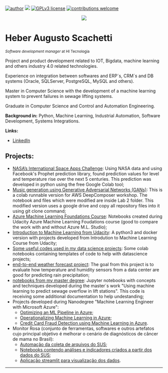 [![author](https://img.shields.io/badge/author-heber%20augusto-red.svg)](https://www.linkedin.com/in/heberscachetti/) [![](https://img.shields.io/badge/python-3.7+-blue.svg)](https://www.python.org/downloads/release/python-365/) [![GPLv3 license](https://img.shields.io/badge/License-GPLv3-blue.svg)](http://perso.crans.org/besson/LICENSE.html) [![contributions welcome](https://img.shields.io/badge/contributions-welcome-brightgreen.svg?style=flat)](https://github.com/heber-augusto/data-science/issues)

<p align="center">
  <img src="banner.png" >
</p>

# Heber Augusto Scachetti
<sub>*Software development manager* at HI Tecnologia</sub>

Project and product development related to IOT, Bigdata, machine learning and others industry 4.0 related technologies.

Experience on integration between softwares and ERP´s, CRM´s and DB systems (Oracle, SQLServer, PostgreSQL, MySQL and others).

Master in Computer Science with the development of a machine learning system to prevent failures in sewage lifting systems.

Graduate in Computer Science and Control and Automation Engineering.

**Background in:** Python, Machine Learning, Industrial Automation, Software Development, Systems Integrations.

**Links:**
* [LinkedIn](https://www.linkedin.com/in/heberscachetti/)

## Projects:
* [NASA’s International Space Apps Challenge](https://github.com/heber-augusto/planetaagua/blob/master/data/InterfaceDadosNASA.ipynb):  Using NASA data and using Facebook's Prophet prediction library, found prediction values for level and temperature rise over the next 5 centuries. This prediction was developed in python using the free Google Colab tool;
* [Music generation using Generative Adversarial Networks (GANs)](https://github.com/heber-augusto/aws-deepcomposer-samples): This is a colab runnable version for AWS DeepComposer workshop. The notebook and files which were modified are inside Lab 2 folder. This modified version uses a google drive and copy all repository files into it using git clone command;
* [Azure Machine Learning Foundations Course](https://github.com/heber-augusto/udacity-azure-ml-foudations): Notebooks created during Udacity Azure Machine Learning Foudations course (good to compare the work with and without Azure M.L. Studio);
* [Introduction to Machine Learning from Udacity](https://github.com/heber-augusto/udacity-intro-to-ml): A python3 and docker version with projects developed from Introdution to Machine Learning Course from Udacity;
* [Some useful codes used in my data science projects](https://github.com/heber-augusto/datascience-colab-templates): Some colab notebooks containing templates of code to help with datascience projects;
* [end-to-end weather forecast project](https://github.com/heber-augusto/weather-forecast): The goal from this project is to evaluate how temperature and humidity sensors from a data center are good for predicting rain precipitation;
* [notebooks from my master degree](https://github.com/heber-augusto/master-degree-jupyter-notebooks): Jupyter notebooks with concepts and techniques developed during the master´s work "Using machine learning to predict sewage overflow in lift stations". This code is receiving some additional documentation to help undestanding;
* Projects developed during Nanodegree "Machine Learning Engineer with Microsoft Azure": 
  * [Optimizing an ML Pipeline in Azure](https://github.com/heber-augusto/Nanodegree_Azure_ML_Engineer_OptimizingPipeline);
  * [Operationalizing Machine Learning in Azure](https://github.com/heber-augusto/Nanodegree_Azure_ML_Engineer_Operationalizing);
  * [Credit Card Fraud Detection using Machine Learning in Azure](https://github.com/heber-augusto/Nanodegree_Azure_ML_Engineer_CapstoneProject).
* Monitor Rosa (conjunto de ferramentas, softwares e outros artefatos cujo principal objetivo é melhorar o cenário de diagnósticos de câncer de mama no Brasil):
  * [Automação da coleta de arquivos do SUS](https://github.com/heber-augusto/devops-pysus-get-files);
  * [Notebooks contendo análises e indicadores criados a partir dos dados do SUS](https://github.com/heber-augusto/sus-kpis-analysis);
  * [Aplicação streamlit para visualização dos dados](https://github.com/heber-augusto/streamlit-monitor-rosa).
---




